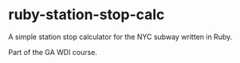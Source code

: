 ruby-station-stop-calc
======================

A simple station stop calculator for the NYC subway written in Ruby.

Part of the GA WDI course.
